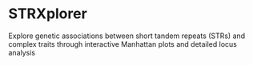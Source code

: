 # STRXplorer
Explore genetic associations between short tandem repeats (STRs) and complex traits through interactive Manhattan plots and detailed locus analysis
